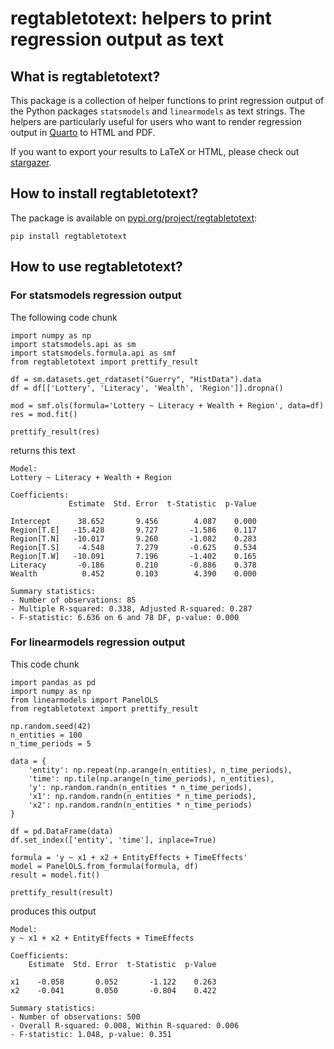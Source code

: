 # regtabletotext: helpers to print regression output as text

## What is regtabletotext?

This package is a collection of helper functions to print regression output of the Python packages `statsmodels` and `linearmodels` as text strings. The helpers are particularly useful for users who want to render regression output in [Quarto](https://quarto.org/) to HTML and PDF.

If you want to export your results to LaTeX or HTML, please check out [stargazer](https://pypi.org/project/stargazer/).

## How to install regtabletotext?

The package is available on [pypi.org/project/regtabletotext](https://pypi.org/project/regtabletotext/):

```
pip install regtabletotext
```

## How to use regtabletotext?

### For statsmodels regression output

The following code chunk
```
import numpy as np
import statsmodels.api as sm
import statsmodels.formula.api as smf
from regtabletotext import prettify_result

df = sm.datasets.get_rdataset("Guerry", "HistData").data
df = df[['Lottery', 'Literacy', 'Wealth', 'Region']].dropna()

mod = smf.ols(formula='Lottery ~ Literacy + Wealth + Region', data=df)
res = mod.fit()

prettify_result(res)
```

returns this text
```
Model:
Lottery ~ Literacy + Wealth + Region

Coefficients:
             Estimate  Std. Error  t-Statistic  p-Value

Intercept      38.652       9.456        4.087    0.000
Region[T.E]   -15.428       9.727       -1.586    0.117
Region[T.N]   -10.017       9.260       -1.082    0.283
Region[T.S]    -4.548       7.279       -0.625    0.534
Region[T.W]   -10.091       7.196       -1.402    0.165
Literacy       -0.186       0.210       -0.886    0.378
Wealth          0.452       0.103        4.390    0.000

Summary statistics:
- Number of observations: 85
- Multiple R-squared: 0.338, Adjusted R-squared: 0.287
- F-statistic: 6.636 on 6 and 78 DF, p-value: 0.000
```

### For linearmodels regression output

This code chunk
```
import pandas as pd
import numpy as np
from linearmodels import PanelOLS
from regtabletotext import prettify_result

np.random.seed(42)
n_entities = 100
n_time_periods = 5

data = {
    'entity': np.repeat(np.arange(n_entities), n_time_periods),
    'time': np.tile(np.arange(n_time_periods), n_entities),
    'y': np.random.randn(n_entities * n_time_periods),
    'x1': np.random.randn(n_entities * n_time_periods),
    'x2': np.random.randn(n_entities * n_time_periods)
}

df = pd.DataFrame(data)
df.set_index(['entity', 'time'], inplace=True)

formula = 'y ~ x1 + x2 + EntityEffects + TimeEffects'
model = PanelOLS.from_formula(formula, df)
result = model.fit()

prettify_result(result)
```

produces this output

```
Model:
y ~ x1 + x2 + EntityEffects + TimeEffects

Coefficients:
    Estimate  Std. Error  t-Statistic  p-Value

x1    -0.058       0.052       -1.122    0.263
x2    -0.041       0.050       -0.804    0.422

Summary statistics:
- Number of observations: 500
- Overall R-squared: 0.008, Within R-squared: 0.006
- F-statistic: 1.048, p-value: 0.351
```